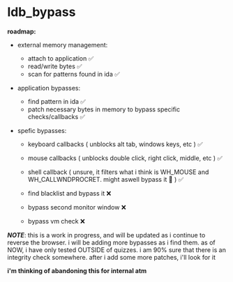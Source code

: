 # ldb_bypass

**roadmap:**
- external memory management:
	- attach to application :white_check_mark:
	- read/write bytes :white_check_mark:
	- scan for patterns found in ida :white_check_mark:

- application bypasses:
	- find pattern in ida :white_check_mark:
	- patch necessary bytes in memory to bypass specific checks/callbacks :white_check_mark:
	
- spefic bypasses:	
	- keyboard callbacks ( unblocks alt tab, windows keys, etc ) :white_check_mark: 
	- mouse callbacks ( unblocks double click, right click, middle, etc ) :white_check_mark:
	- shell callback ( unsure, it filters what i think is WH_MOUSE and WH_CALLWNDPROCRET. might aswell bypass it :shrug: ) :white_check_mark:

	- find blacklist and bypass it :x:
	- bypass second monitor window :x:
	- bypass vm check :x:

***NOTE***: 
this is a work in progress, and will be updated as i continue to reverse the browser. i will be adding more bypasses as i find them.
as of NOW, i have only tested OUTSIDE of quizzes. i am 90% sure that there is an integrity check somewhere. after i add some more patches, i'll look for it

**i'm thinking of abandoning this for internal atm**